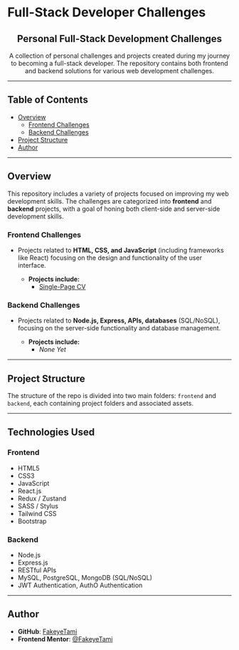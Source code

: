 # Full-Stack Developer Challenges

<div align="center">

  <h2>Personal Full-Stack Development Challenges</h2>
  <p>
    A collection of personal challenges and projects created during my journey to becoming a full-stack developer. The repository contains both frontend and backend solutions for various web development challenges.
  </p>

</div>

---

## Table of Contents

- [Overview](#overview)
  - [Frontend Challenges](#frontend-challenges)
  - [Backend Challenges](#backend-challenges)
- [Project Structure](#project-structure)
- [Author](#author)

---

## Overview

This repository includes a variety of projects focused on improving my web development skills. The challenges are categorized into **frontend** and **backend** projects, with a goal of honing both client-side and server-side development skills.

### Frontend Challenges

- Projects related to **HTML, CSS, and JavaScript** (including frameworks like React) focusing on the design and functionality of the user interface.

  - **Projects include:**
    - [Single-Page CV](https://roadmap.sh/projects/single-page-cv)
### Backend Challenges

- Projects related to **Node.js, Express, APIs, databases** (SQL/NoSQL), focusing on the server-side functionality and database management.

  - **Projects include:**
    - *None Yet*

---

## Project Structure

The structure of the repo is divided into two main folders: `frontend` and `backend`, each containing project folders and associated assets.

---

## Technologies Used

### Frontend

- HTML5
- CSS3
- JavaScript
- React.js
- Redux / Zustand
- SASS / Stylus
- Tailwind CSS
- Bootstrap

### Backend

- Node.js
- Express.js
- RESTful APIs
- MySQL, PostgreSQL, MongoDB (SQL/NoSQL)
- JWT Authentication, AuthO Authentication

---

## Author

- **GitHub**: [FakeyeTami](https://github.com/FakeyeTami)
- **Frontend Mentor**: [@FakeyeTami](https://www.frontendmentor.io/profile/FakeyeTami)
